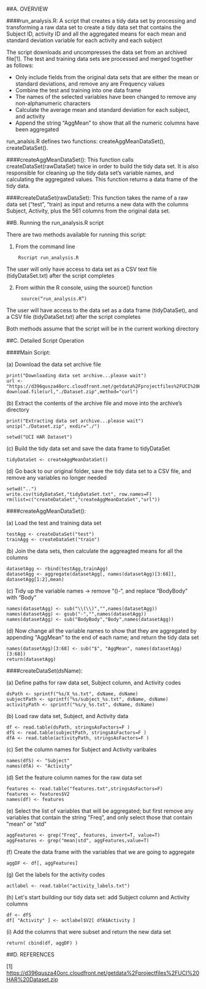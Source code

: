##A. OVERVIEW

####run_analysis.R:
A script that creates a tidy data set by processing and transforming a raw data set to create a tidy data set that contains the Subject ID, activity ID and all the aggregated means for each mean and standard deviation variable for each activity and each subject 

The script downloads and uncompresses the data set from an archived file[1]. The test and training data sets are processed and merged together as follows: 

* Only include fields from the original data sets that are either the mean or
standard deviations, and remove any are Frequency values
*  Combine the test and training into one data frame
* The names of the selected variables have been changed to remove any 
non-alphanumeric characters
*  Calculate the average mean and standard deviation for each subject, and activity
*  Append the string “AggMean” to show that all the numeric columns have been aggregated

run_analsis.R defines two functions: createAggMeanDataSet(), createDataSet().

####createAggMeanDataSet(): 
This function calls createDataSet(rawDataSet) twice in order to build
the tidy data set. It is also responsible for cleaning up the tidy data set’s variable names, and calculating the aggregated values. This function returns a data frame of the tidy data.

####createDataSet(rawDataSet): 
This function takes the name of a raw data set (“test”, “train) as
input and returns a new data with the columns Subject, Activity, plus the 561 columns from the original data set.

##B. Running the run_analysis.R script

There are two methods available for running this script:

1. From the command line

		Rscript run_analysis.R

The user will only have access to data set as a CSV text file (tidyDataSet.txt)
after the script completes

2. From within the R console, using the source() function

	     source(“run_analysis.R”)

The user will have access to the data set as a data frame (tidyDataSet), and a CSV
file (tidyDataSet.txt) after the script completes

Both methods assume that the script will be in the current working directory

	    

##C. Detailed Script Operation

####Main Script:

(a) Download the data set archive file

    print("Downloading data set archive...please wait")
    url <- "https://d396qusza40orc.cloudfront.net/getdata%2Fprojectfiles%2FUCI%20HAR%20Dataset.zip"
    download.file(url,"./Dataset.zip",method="curl")

(b) Extract the contents of the archive file and move into the archive’s directory

    print("Extracting data set archive...please wait")
    unzip("./Dataset.zip", exdir="./")

    setwd("UCI HAR Dataset")

(c) Build the tidy data set and save the data frame to tidyDataSet

    tidyDataSet <- createAggMeanDataSet()


(d) Go back to our original folder, save the tidy data set to a CSV file, and remove any
    variables no longer needed

    setwd("..")
    write.csv(tidyDataSet,"tidyDataSet.txt", row.names=F)
    rm(list=c("createDataSet","createAggMeanDataSet","url"))


####createAggMeanDataSet():

(a) Load the test and training data set

    testAgg <- createDataSet("test")
    trainAgg <- createDataSet("train")

(b) Join the data sets, then calculate the aggreagted means for all the columns

    datasetAgg <- rbind(testAgg,trainAgg)
    datasetAgg <- aggregate(datasetAgg[, names(datasetAgg)[3:68]], datasetAgg[1:2],mean)

(c) Tidy up the variable names -> remove “()-“, and replace “BodyBody” with “Body”

    names(datasetAgg) <- sub("\\(\\)","",names(datasetAgg))
    names(datasetAgg) <- gsub("-","",names(datasetAgg))
    names(datasetAgg) <- sub("BodyBody","Body",names(datasetAgg))

(d) Now change all the variable names to show that they are aggregated by appending "AggMean" 
    to the end of each name; and return the tidy data set

    names(datasetAgg)[3:68] <- sub("$", "AggMean", names(datasetAgg)[3:68])
    return(datasetAgg)


####createDataSet(dsName):

(a) Define paths for raw data set, Subject column, and Activity codes

    dsPath <- sprintf("%s/X_%s.txt", dsName, dsName)
    subjectPath <- sprintf("%s/subject_%s.txt", dsName, dsName)
    activityPath <- sprintf("%s/y_%s.txt", dsName, dsName)

(b) Load raw data set, Subject, and Activity data

    df <- read.table(dsPath, stringsAsFactors=F )
    dfS <- read.table(subjectPath, stringsAsFactors=F )
    dfA <- read.table(activityPath, stringsAsFactors=F )

(c) Set the column names for Subject and Activity varibales

    names(dfS) <- "Subject"
    names(dfA) <- "Activity"

(d) Set the feature column names for the raw data set

    features <- read.table("features.txt",stringsAsFactors=F)
    features <- features$V2
    names(df) <- features

(e) Select the list of variables that will be aggregated; but first remove any variables 
    that contain the string "Freq”, and only select those that contain "mean" or "std"

    aggFeatures <- grep("Freq", features, invert=T, value=T)
    aggFeatures <- grep("mean|std", aggFeatures,value=T)

(f) Create the data frame with the variables that we are going to aggregate

    aggDF <- df[, aggFeatures]

(g) Get the labels for the activity codes

    actlabel <- read.table("activity_labels.txt")

(h) Let's start building our tidy data set: add Subject column and Activity columns
	
    df <- dfS
    df[ "Activity" ] <- actlabel$V2[ dfA$Activity ]

(i) Add the columns that were subset and return the new data set

    return( cbind(df, aggDF) )

##D. REFERENCES

[1] https://d396qusza40orc.cloudfront.net/getdata%2Fprojectfiles%2FUCI%20HAR%20Dataset.zip
